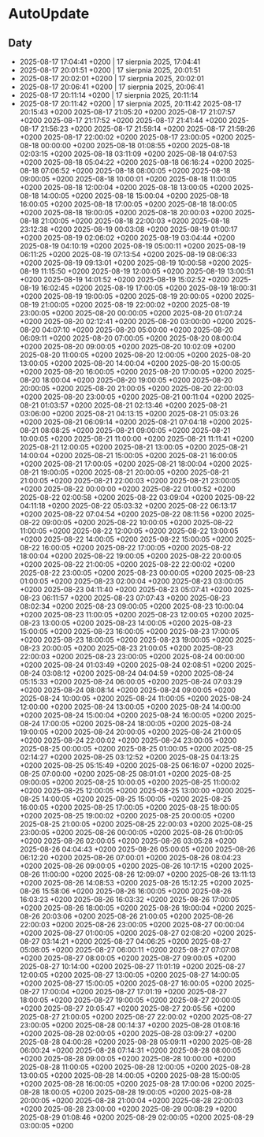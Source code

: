 # AutoUpdate

## Daty

- 2025-08-17 17:04:41 +0200  |  17 sierpnia 2025, 17:04:41
- 2025-08-17 20:01:51 +0200  |  17 sierpnia 2025, 20:01:51
- 2025-08-17 20:02:01 +0200  |  17 sierpnia 2025, 20:02:01
- 2025-08-17 20:06:41 +0200  |  17 sierpnia 2025, 20:06:41
- 2025-08-17 20:11:14 +0200  |  17 sierpnia 2025, 20:11:14
- 2025-08-17 20:11:42 +0200  |  17 sierpnia 2025, 20:11:42
2025-08-17 20:15:43 +0200
2025-08-17 21:05:20 +0200
2025-08-17 21:07:57 +0200
2025-08-17 21:17:52 +0200
2025-08-17 21:41:44 +0200
2025-08-17 21:56:23 +0200
2025-08-17 21:59:14 +0200
2025-08-17 21:59:26 +0200
2025-08-17 22:00:02 +0200
2025-08-17 23:00:05 +0200
2025-08-18 00:00:00 +0200
2025-08-18 01:08:55 +0200
2025-08-18 02:03:15 +0200
2025-08-18 03:11:09 +0200
2025-08-18 04:07:53 +0200
2025-08-18 05:04:22 +0200
2025-08-18 06:16:24 +0200
2025-08-18 07:06:52 +0200
2025-08-18 08:00:05 +0200
2025-08-18 09:00:05 +0200
2025-08-18 10:00:01 +0200
2025-08-18 11:00:05 +0200
2025-08-18 12:00:04 +0200
2025-08-18 13:00:05 +0200
2025-08-18 14:00:05 +0200
2025-08-18 15:00:04 +0200
2025-08-18 16:00:05 +0200
2025-08-18 17:00:05 +0200
2025-08-18 18:00:05 +0200
2025-08-18 19:00:05 +0200
2025-08-18 20:00:03 +0200
2025-08-18 21:00:05 +0200
2025-08-18 22:00:03 +0200
2025-08-18 23:12:38 +0200
2025-08-19 00:03:08 +0200
2025-08-19 01:00:17 +0200
2025-08-19 02:06:02 +0200
2025-08-19 03:04:44 +0200
2025-08-19 04:10:19 +0200
2025-08-19 05:00:11 +0200
2025-08-19 06:11:25 +0200
2025-08-19 07:13:54 +0200
2025-08-19 08:06:33 +0200
2025-08-19 09:13:01 +0200
2025-08-19 10:00:58 +0200
2025-08-19 11:15:50 +0200
2025-08-19 12:00:05 +0200
2025-08-19 13:00:51 +0200
2025-08-19 14:01:52 +0200
2025-08-19 15:02:52 +0200
2025-08-19 16:02:45 +0200
2025-08-19 17:00:05 +0200
2025-08-19 18:00:31 +0200
2025-08-19 19:00:05 +0200
2025-08-19 20:00:05 +0200
2025-08-19 21:00:05 +0200
2025-08-19 22:00:02 +0200
2025-08-19 23:00:05 +0200
2025-08-20 00:00:05 +0200
2025-08-20 01:07:24 +0200
2025-08-20 02:12:41 +0200
2025-08-20 03:00:00 +0200
2025-08-20 04:07:10 +0200
2025-08-20 05:00:00 +0200
2025-08-20 06:09:11 +0200
2025-08-20 07:00:05 +0200
2025-08-20 08:00:04 +0200
2025-08-20 09:00:05 +0200
2025-08-20 10:02:09 +0200
2025-08-20 11:00:05 +0200
2025-08-20 12:00:05 +0200
2025-08-20 13:00:05 +0200
2025-08-20 14:00:04 +0200
2025-08-20 15:00:05 +0200
2025-08-20 16:00:05 +0200
2025-08-20 17:00:05 +0200
2025-08-20 18:00:04 +0200
2025-08-20 19:00:05 +0200
2025-08-20 20:00:05 +0200
2025-08-20 21:00:05 +0200
2025-08-20 22:00:03 +0200
2025-08-20 23:00:05 +0200
2025-08-21 00:11:04 +0200
2025-08-21 01:03:57 +0200
2025-08-21 02:13:46 +0200
2025-08-21 03:06:00 +0200
2025-08-21 04:13:15 +0200
2025-08-21 05:03:26 +0200
2025-08-21 06:09:14 +0200
2025-08-21 07:04:18 +0200
2025-08-21 08:08:25 +0200
2025-08-21 09:00:05 +0200
2025-08-21 10:00:05 +0200
2025-08-21 11:00:00 +0200
2025-08-21 11:11:41 +0200
2025-08-21 12:00:05 +0200
2025-08-21 13:00:05 +0200
2025-08-21 14:00:04 +0200
2025-08-21 15:00:05 +0200
2025-08-21 16:00:05 +0200
2025-08-21 17:00:05 +0200
2025-08-21 18:00:04 +0200
2025-08-21 19:00:05 +0200
2025-08-21 20:00:05 +0200
2025-08-21 21:00:05 +0200
2025-08-21 22:00:03 +0200
2025-08-21 23:00:05 +0200
2025-08-22 00:00:00 +0200
2025-08-22 01:00:52 +0200
2025-08-22 02:00:58 +0200
2025-08-22 03:09:04 +0200
2025-08-22 04:11:18 +0200
2025-08-22 05:03:32 +0200
2025-08-22 06:13:17 +0200
2025-08-22 07:04:54 +0200
2025-08-22 08:11:56 +0200
2025-08-22 09:00:05 +0200
2025-08-22 10:00:05 +0200
2025-08-22 11:00:05 +0200
2025-08-22 12:00:05 +0200
2025-08-22 13:00:05 +0200
2025-08-22 14:00:05 +0200
2025-08-22 15:00:05 +0200
2025-08-22 16:00:05 +0200
2025-08-22 17:00:05 +0200
2025-08-22 18:00:04 +0200
2025-08-22 19:00:05 +0200
2025-08-22 20:00:05 +0200
2025-08-22 21:00:05 +0200
2025-08-22 22:00:02 +0200
2025-08-22 23:00:05 +0200
2025-08-23 00:00:05 +0200
2025-08-23 01:00:05 +0200
2025-08-23 02:00:04 +0200
2025-08-23 03:00:05 +0200
2025-08-23 04:11:40 +0200
2025-08-23 05:07:41 +0200
2025-08-23 06:11:57 +0200
2025-08-23 07:07:43 +0200
2025-08-23 08:02:34 +0200
2025-08-23 09:00:05 +0200
2025-08-23 10:00:04 +0200
2025-08-23 11:00:05 +0200
2025-08-23 12:00:05 +0200
2025-08-23 13:00:05 +0200
2025-08-23 14:00:05 +0200
2025-08-23 15:00:05 +0200
2025-08-23 16:00:05 +0200
2025-08-23 17:00:05 +0200
2025-08-23 18:00:05 +0200
2025-08-23 19:00:05 +0200
2025-08-23 20:00:05 +0200
2025-08-23 21:00:05 +0200
2025-08-23 22:00:03 +0200
2025-08-23 23:00:05 +0200
2025-08-24 00:00:00 +0200
2025-08-24 01:03:49 +0200
2025-08-24 02:08:51 +0200
2025-08-24 03:08:12 +0200
2025-08-24 04:04:59 +0200
2025-08-24 05:15:33 +0200
2025-08-24 06:00:05 +0200
2025-08-24 07:03:29 +0200
2025-08-24 08:08:14 +0200
2025-08-24 09:00:05 +0200
2025-08-24 10:00:05 +0200
2025-08-24 11:00:05 +0200
2025-08-24 12:00:00 +0200
2025-08-24 13:00:05 +0200
2025-08-24 14:00:00 +0200
2025-08-24 15:00:04 +0200
2025-08-24 16:00:05 +0200
2025-08-24 17:00:05 +0200
2025-08-24 18:00:05 +0200
2025-08-24 19:00:05 +0200
2025-08-24 20:00:05 +0200
2025-08-24 21:00:05 +0200
2025-08-24 22:00:02 +0200
2025-08-24 23:00:05 +0200
2025-08-25 00:00:05 +0200
2025-08-25 01:00:05 +0200
2025-08-25 02:14:27 +0200
2025-08-25 03:12:52 +0200
2025-08-25 04:13:25 +0200
2025-08-25 05:15:49 +0200
2025-08-25 06:16:07 +0200
2025-08-25 07:00:00 +0200
2025-08-25 08:01:01 +0200
2025-08-25 09:00:05 +0200
2025-08-25 10:00:05 +0200
2025-08-25 11:00:02 +0200
2025-08-25 12:00:05 +0200
2025-08-25 13:00:00 +0200
2025-08-25 14:00:05 +0200
2025-08-25 15:00:05 +0200
2025-08-25 16:00:05 +0200
2025-08-25 17:00:05 +0200
2025-08-25 18:00:05 +0200
2025-08-25 19:00:02 +0200
2025-08-25 20:00:05 +0200
2025-08-25 21:00:05 +0200
2025-08-25 22:00:03 +0200
2025-08-25 23:00:05 +0200
2025-08-26 00:00:05 +0200
2025-08-26 01:00:05 +0200
2025-08-26 02:00:05 +0200
2025-08-26 03:05:28 +0200
2025-08-26 04:04:43 +0200
2025-08-26 05:00:05 +0200
2025-08-26 06:12:20 +0200
2025-08-26 07:00:01 +0200
2025-08-26 08:04:23 +0200
2025-08-26 09:00:05 +0200
2025-08-26 10:17:15 +0200
2025-08-26 11:00:00 +0200
2025-08-26 12:09:07 +0200
2025-08-26 13:11:13 +0200
2025-08-26 14:08:53 +0200
2025-08-26 15:12:25 +0200
2025-08-26 15:58:06 +0200
2025-08-26 16:00:05 +0200
2025-08-26 16:03:23 +0200
2025-08-26 16:03:32 +0200
2025-08-26 17:00:05 +0200
2025-08-26 18:00:05 +0200
2025-08-26 19:00:04 +0200
2025-08-26 20:03:06 +0200
2025-08-26 21:00:05 +0200
2025-08-26 22:00:03 +0200
2025-08-26 23:00:05 +0200
2025-08-27 00:00:04 +0200
2025-08-27 01:00:05 +0200
2025-08-27 02:08:20 +0200
2025-08-27 03:14:21 +0200
2025-08-27 04:06:25 +0200
2025-08-27 05:08:05 +0200
2025-08-27 06:00:11 +0200
2025-08-27 07:07:08 +0200
2025-08-27 08:00:05 +0200
2025-08-27 09:00:05 +0200
2025-08-27 10:14:00 +0200
2025-08-27 11:01:19 +0200
2025-08-27 12:00:05 +0200
2025-08-27 13:00:05 +0200
2025-08-27 14:00:05 +0200
2025-08-27 15:00:05 +0200
2025-08-27 16:00:05 +0200
2025-08-27 17:00:04 +0200
2025-08-27 17:01:19 +0200
2025-08-27 18:00:05 +0200
2025-08-27 19:00:05 +0200
2025-08-27 20:00:05 +0200
2025-08-27 20:05:47 +0200
2025-08-27 20:05:56 +0200
2025-08-27 21:00:05 +0200
2025-08-27 22:00:02 +0200
2025-08-27 23:00:05 +0200
2025-08-28 00:14:37 +0200
2025-08-28 01:08:16 +0200
2025-08-28 02:00:05 +0200
2025-08-28 03:09:27 +0200
2025-08-28 04:00:28 +0200
2025-08-28 05:09:11 +0200
2025-08-28 06:00:24 +0200
2025-08-28 07:14:31 +0200
2025-08-28 08:00:05 +0200
2025-08-28 09:00:05 +0200
2025-08-28 10:00:00 +0200
2025-08-28 11:00:05 +0200
2025-08-28 12:00:05 +0200
2025-08-28 13:00:05 +0200
2025-08-28 14:00:05 +0200
2025-08-28 15:00:05 +0200
2025-08-28 16:00:05 +0200
2025-08-28 17:00:06 +0200
2025-08-28 18:00:05 +0200
2025-08-28 19:00:05 +0200
2025-08-28 20:00:05 +0200
2025-08-28 21:00:04 +0200
2025-08-28 22:00:03 +0200
2025-08-28 23:00:00 +0200
2025-08-29 00:08:29 +0200
2025-08-29 01:08:46 +0200
2025-08-29 02:00:05 +0200
2025-08-29 03:00:05 +0200
